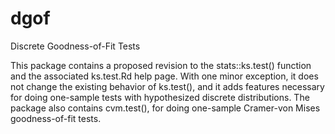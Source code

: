 dgof
====

Discrete Goodness-of-Fit Tests

This package contains a proposed revision to the stats::ks.test() function and the associated ks.test.Rd help page. With one minor exception, it does not change the existing behavior of ks.test(), and it adds features necessary for doing one-sample tests with hypothesized discrete distributions. The package also contains cvm.test(), for doing one-sample Cramer-von Mises goodness-of-fit tests.
